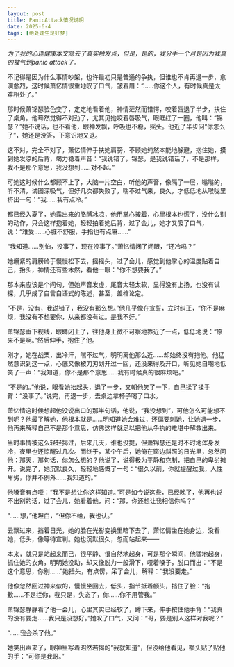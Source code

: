 ```yaml
---
layout: post
title: PanicAttack情况说明
date: 2025-6-4
tags: [绝处逢生是好梦]
---
```


*为了我的心理健康本文隐去了真实触发点，但是，是的，我分手一个月是因为我真的被气到panic attack了。*

不记得是因为什么事情吵架，也许最初只是普通的争执，但谁也不肯再退一步，愈演愈烈，这时候萧忆情很重地叹了口气，皱着眉：“……你这个人，有时候真是太难相处了。”

那时候萧锦瑟脸色变了，定定地看着他，神情茫然而错愕，咬着唇退了半步，扶住了桌角。他蓦然觉得不对劲了，尤其见她咬着唇吸气，眼眶红了一圈，他叫：“锦瑟？”她不说话，也不看他，眼神发飘，呼吸也不稳，摇头。他近了半步问“你怎么了”，她还是没答，下意识地又退。

这不对，完全不对了，萧忆情伸手扶她肩膀，不顾她纯然本能地躲避，抱住她，摸到她发凉的后背，竭力稳着声音：“我说错了，锦瑟，是我说错话了，不是那样，我不是那个意思，我没想到……对不起。”

可她这时候什么都顾不上了，大脑一片空白，听他的声音，像隔了一层，嗡嗡的，听不清，试图深吸气，但好几次都失败了，喘不过气来，良久，才低低地从喉咙里挤出一句：“我……我有点冷。”

都已经入夏了，她露出来的胳膊冰凉，他用掌心按着，心里根本也慌了，没什么别的动作，只会这样抱着她，轻轻拍着她后背，过了会儿，她才又吸了口气，说：“难受……心脏不舒服，手指也有点麻……”

“我知道……别怕，没事了，现在没事了。”萧忆情闭了闭眼，“还冷吗？”

她绷紧的肩膀终于慢慢松下去，摇摇头，过了会儿，感觉到他掌心的温度贴着自己，抬头，神情还有些木然，看他一眼：“你不想要我了。”

那本来应该是个问句，但她声音发虚，尾音太轻太软，显得没有上扬，也没有试探，几乎成了自言自语式的陈述，甚至，盖棺论定。

“不是，没有，我说错了，我没有那么想。”他几乎像在宣誓，立时纠正，“你不是麻烦，我没有不想要你，从来都没有过。是我不好。”

萧锦瑟垂下视线，眼睛闭上了，往他身上微不可察地靠近了一点，低低地说：“原来不是啊。”然后伸手，抱住了他。

刚才，她在战栗，出冷汗，喘不过气，明明离他那么近……却始终没有抱他。他猛然意识到这一点，心底又像被刀刃划开过一回，还没来得及开口，听见她自嘲地低笑了一声：“我知道，你不是那个意思……我有时候真的很麻烦吧。”

“不是的。”他说，眼看她抬起头，退了一步，又朝他笑了一下，自己揉了揉手臂：“没事了。”说完，再退一步，去桌边拿杯子喝了口水。

萧忆情这时候想起他没说出口的那半句话，他说，“我没想到”，可他怎么可能想不到呢？他最了解她，他根本就是……明知道她会难过，还偏要刺她，让她退一步，他再来解释自己不是那个意思，仿佛这样就足以把他从争执的难堪中解救出来。

当时事情被这么轻轻揭过，后来几天，谁也没提，但萧锦瑟还是时不时地浑身发冷，夜里也还惊醒过几次。而终于，某个午后，她倚在窗边斜照的日光里，忽然问他：那天，那句话，你怎么想的？他说了，说得极为平静和克制，把自己的卑劣摊开。说完了，她沉默良久，轻轻地感慨了一句：“很久以前，你就提醒过我，人性卑劣，你并不例外……我知道的。”

他嗓音有点哑：“我不是想让你这样知道。”可是如今说这些，已经晚了，他再也说不出别的话，过了会儿，她看着他，问：“那，你还想让我相信你吗？”

“……想，”他坦白，“但你不给，我也认。”

云飘过来，挡着日光，她的脸在光影变换里暗下去了，萧忆情坐在她身边，没看她，低头，像等待宣判。她也沉默很久，忽而站起来——

本来，就只是站起来而已，很平静、很自然地起身，可是那个瞬间，他猛地起身，抓住她的衣角，明明她没动，却又像脱力一般滑下，哑着嗓子，脱口而出：“不是这个意思，你别……”她扭头，有点愣，呆了会儿，解释：“我没要走。”

他像忽然回过神来似的，慢慢坐回去，低头，指节抵着额头，挡住了脸：“抱歉……不是拦你，我只是，失态了，你……你不用管我。”

萧锦瑟静静看了他一会儿，心里其实已经软了，蹲下来，伸手按住他手背：“我真的没有要走……我只是没想好。”她叹了口气，又问：“哥，要是别人这样对我呢？”

“……我会杀了他。”

她笑出声来了，眼神里写着昭然若揭的“我就知道”，但没给他看见，额头贴了贴他的手：“可你是我哥。”
